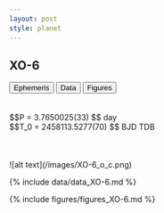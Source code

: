 ```yaml
---
layout: post
style: planet
---
```

<script src="../js/planets.js"></script>

## XO-6

<!-- Tab links -->
<div class="tab">
<button class="tablinks" onclick="openCity(event, 'Ephemeris')">Ephemeris</button>
<button class="tablinks" onclick="openCity(event, 'Data')">Data</button>
<button class="tablinks" onclick="openCity(event, 'Figures')">Figures</button>
</div>

<!-- Tab content -->
<div id="Ephemeris" class="tabcontent" markdown="1">
<br/><br/>
$$P = 3.7650025(33) $$ day <br/>
$$T_0 = 2458113.5277(70) $$ BJD TDB
<br/><br/>
<br/><br/>
![alt text](/images/XO-6_o_c.png)
</div>


<div id="Data" class="tabcontent" markdown="1">

{% include data/data_XO-6.md %}

</div>

<div id="Figures" class="tabcontent" markdown="1">
{% include figures/figures_XO-6.md %}
</div>


<script src="../js/tabs.js"></script>


